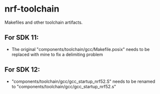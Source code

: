 # nrf-toolchain
Makefiles and other toolchain artifacts.

## For SDK 11:
- The original "components/toolchain/gcc/Makefile.posix" needs to be replaced with mine to fix a delimiting problem

## For SDK 12:
- "components/toolchain/gcc/gcc_startup_nrf52.S" needs to be renamed to "components/toolchain/gcc/gcc_startup_nrf52.s"
